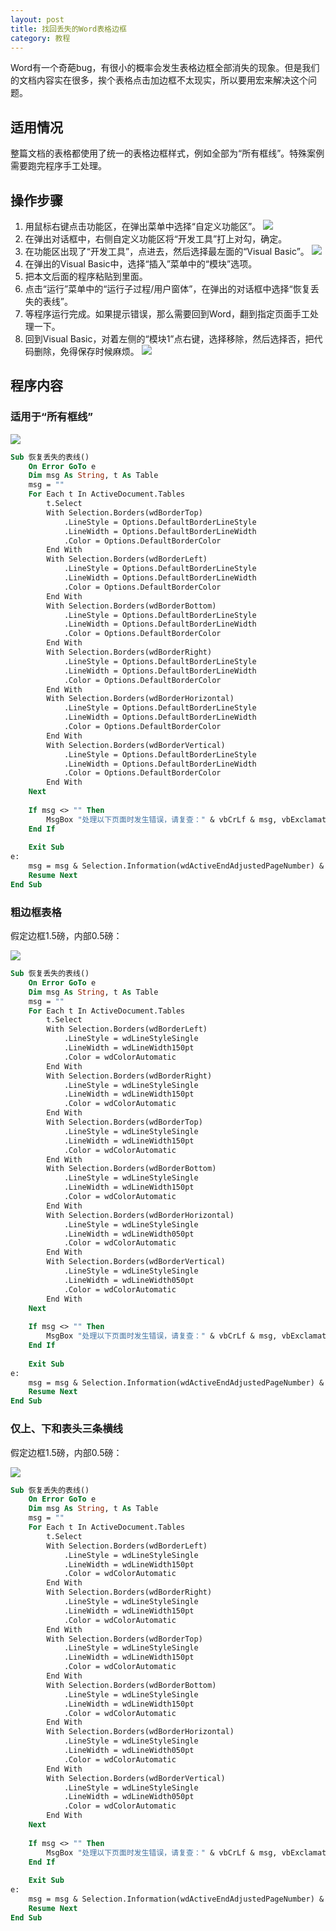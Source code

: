 ```yaml
---
layout: post
title: 找回丢失的Word表格边框
category: 教程
---
```

Word有一个奇葩bug，有很小的概率会发生表格边框全部消失的现象。但是我们的文档内容实在很多，挨个表格点击加边框不太现实，所以要用宏来解决这个问题。

<!-- more -->

## 适用情况
整篇文档的表格都使用了统一的表格边框样式，例如全部为“所有框线”。特殊案例需要跑完程序手工处理。

## 操作步骤
1. 用鼠标右键点击功能区，在弹出菜单中选择“自定义功能区”。
![](/img/2020-09-14-word-table-border-recovery/word1.png)
2. 在弹出对话框中，右侧自定义功能区将“开发工具”打上对勾，确定。
3. 在功能区出现了“开发工具”，点进去，然后选择最左面的“Visual Basic”。
![](/img/2020-09-14-word-table-border-recovery/word2.png)
4. 在弹出的Visual Basic中，选择“插入”菜单中的“模块”选项。
5. 把本文后面的程序粘贴到里面。
6. 点击“运行”菜单中的“运行子过程/用户窗体”，在弹出的对话框中选择“恢复丢失的表线”。
7. 等程序运行完成。如果提示错误，那么需要回到Word，翻到指定页面手工处理一下。
8. 回到Visual Basic，对着左侧的“模块1”点右键，选择移除，然后选择否，把代码删除，免得保存时候麻烦。
![](/img/2020-09-14-word-table-border-recovery/word3.png)

## 程序内容
### 适用于“所有框线”
![](/img/2020-09-14-word-table-border-recovery/table1.png)

```vb
Sub 恢复丢失的表线()
    On Error GoTo e
    Dim msg As String, t As Table
    msg = ""
    For Each t In ActiveDocument.Tables
        t.Select
        With Selection.Borders(wdBorderTop)
            .LineStyle = Options.DefaultBorderLineStyle
            .LineWidth = Options.DefaultBorderLineWidth
            .Color = Options.DefaultBorderColor
        End With
        With Selection.Borders(wdBorderLeft)
            .LineStyle = Options.DefaultBorderLineStyle
            .LineWidth = Options.DefaultBorderLineWidth
            .Color = Options.DefaultBorderColor
        End With
        With Selection.Borders(wdBorderBottom)
            .LineStyle = Options.DefaultBorderLineStyle
            .LineWidth = Options.DefaultBorderLineWidth
            .Color = Options.DefaultBorderColor
        End With
        With Selection.Borders(wdBorderRight)
            .LineStyle = Options.DefaultBorderLineStyle
            .LineWidth = Options.DefaultBorderLineWidth
            .Color = Options.DefaultBorderColor
        End With
        With Selection.Borders(wdBorderHorizontal)
            .LineStyle = Options.DefaultBorderLineStyle
            .LineWidth = Options.DefaultBorderLineWidth
            .Color = Options.DefaultBorderColor
        End With
        With Selection.Borders(wdBorderVertical)
            .LineStyle = Options.DefaultBorderLineStyle
            .LineWidth = Options.DefaultBorderLineWidth
            .Color = Options.DefaultBorderColor
        End With
    Next
    
    If msg <> "" Then
        MsgBox "处理以下页面时发生错误，请复查：" & vbCrLf & msg, vbExclamation
    End If
    
    Exit Sub
e:
    msg = msg & Selection.Information(wdActiveEndAdjustedPageNumber) & vbCrLf
    Resume Next
End Sub
```

### 粗边框表格
假定边框1.5磅，内部0.5磅：

![](/img/2020-09-14-word-table-border-recovery/table2.png)

```vb
Sub 恢复丢失的表线()
    On Error GoTo e
    Dim msg As String, t As Table
    msg = ""
    For Each t In ActiveDocument.Tables
        t.Select
        With Selection.Borders(wdBorderLeft)
            .LineStyle = wdLineStyleSingle
            .LineWidth = wdLineWidth150pt
            .Color = wdColorAutomatic
        End With
        With Selection.Borders(wdBorderRight)
            .LineStyle = wdLineStyleSingle
            .LineWidth = wdLineWidth150pt
            .Color = wdColorAutomatic
        End With
        With Selection.Borders(wdBorderTop)
            .LineStyle = wdLineStyleSingle
            .LineWidth = wdLineWidth150pt
            .Color = wdColorAutomatic
        End With
        With Selection.Borders(wdBorderBottom)
            .LineStyle = wdLineStyleSingle
            .LineWidth = wdLineWidth150pt
            .Color = wdColorAutomatic
        End With
        With Selection.Borders(wdBorderHorizontal)
            .LineStyle = wdLineStyleSingle
            .LineWidth = wdLineWidth050pt
            .Color = wdColorAutomatic
        End With
        With Selection.Borders(wdBorderVertical)
            .LineStyle = wdLineStyleSingle
            .LineWidth = wdLineWidth050pt
            .Color = wdColorAutomatic
        End With
    Next
    
    If msg <> "" Then
        MsgBox "处理以下页面时发生错误，请复查：" & vbCrLf & msg, vbExclamation
    End If
    
    Exit Sub
e:
    msg = msg & Selection.Information(wdActiveEndAdjustedPageNumber) & vbCrLf
    Resume Next
End Sub
```

### 仅上、下和表头三条横线
假定边框1.5磅，内部0.5磅：

![](/img/2020-09-14-word-table-border-recovery/table3.png)

```vb
Sub 恢复丢失的表线()
    On Error GoTo e
    Dim msg As String, t As Table
    msg = ""
    For Each t In ActiveDocument.Tables
        t.Select
        With Selection.Borders(wdBorderLeft)
            .LineStyle = wdLineStyleSingle
            .LineWidth = wdLineWidth150pt
            .Color = wdColorAutomatic
        End With
        With Selection.Borders(wdBorderRight)
            .LineStyle = wdLineStyleSingle
            .LineWidth = wdLineWidth150pt
            .Color = wdColorAutomatic
        End With
        With Selection.Borders(wdBorderTop)
            .LineStyle = wdLineStyleSingle
            .LineWidth = wdLineWidth150pt
            .Color = wdColorAutomatic
        End With
        With Selection.Borders(wdBorderBottom)
            .LineStyle = wdLineStyleSingle
            .LineWidth = wdLineWidth150pt
            .Color = wdColorAutomatic
        End With
        With Selection.Borders(wdBorderHorizontal)
            .LineStyle = wdLineStyleSingle
            .LineWidth = wdLineWidth050pt
            .Color = wdColorAutomatic
        End With
        With Selection.Borders(wdBorderVertical)
            .LineStyle = wdLineStyleSingle
            .LineWidth = wdLineWidth050pt
            .Color = wdColorAutomatic
        End With
    Next
    
    If msg <> "" Then
        MsgBox "处理以下页面时发生错误，请复查：" & vbCrLf & msg, vbExclamation
    End If
    
    Exit Sub
e:
    msg = msg & Selection.Information(wdActiveEndAdjustedPageNumber) & vbCrLf
    Resume Next
End Sub
```
